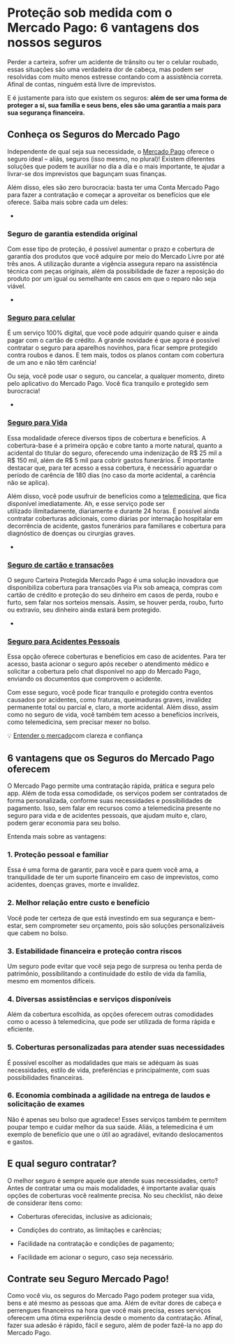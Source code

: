 # Proteção sob medida com o Mercado Pago: 6 vantagens dos nossos seguros

Perder a carteira, sofrer um acidente de trânsito ou ter o celular roubado, essas situações são uma verdadeira dor de cabeça, mas podem ser resolvidas com muito menos estresse contando com a assistência correta. Afinal de contas, ninguém está livre de imprevistos.

E é justamente para isto que existem os seguros: **além de ser uma forma de proteger a si, sua família e seus bens, eles são uma garantia a mais para sua segurança financeira.**

## Conheça os Seguros do Mercado Pago

Independente de qual seja sua necessidade, o [Mercado Pago](https://meubolso.mercadopago.com.br/seguros-mercado-pago) oferece o seguro ideal – aliás, seguros (isso mesmo, no plural)! Existem diferentes soluções que podem te auxiliar no dia a dia e o mais importante, te ajudar a livrar-se dos imprevistos que bagunçam suas finanças.

Além disso, eles são zero burocracia: basta ter uma Conta Mercado Pago para fazer a contratação e começar a aproveitar os benefícios que ele oferece. Saiba mais sobre cada um deles:

- 
### **Seguro de garantia estendida original**

Com esse tipo de proteção, é possível aumentar o prazo e cobertura de garantia dos produtos que você adquire por meio do Mercado Livre por até três anos. A utilização durante a vigência assegura reparo na assistência técnica com peças originais, além da possibilidade de fazer a reposição do produto por um igual ou semelhante em casos em que o reparo não seja viável.

- 
### [Seguro para celular](https://meubolso.mercadopago.com.br/como-funciona-o-seguro-para-celular-na-conta-mercado-pago)

É um serviço 100% digital, que você pode adquirir quando quiser e ainda pagar com o cartão de crédito. A grande novidade é que agora é possível contratar o seguro para aparelhos novinhos, para ficar sempre protegido contra roubos e danos. E tem mais, todos os planos contam com cobertura de um ano e não têm carência!

Ou seja, você pode usar o seguro, ou cancelar, a qualquer momento, direto pelo aplicativo do Mercado Pago. Você fica tranquilo e protegido sem burocracia!

- 
### [Seguro para Vida](https://meubolso.mercadopago.com.br/vantagens-em-ter-seguro-de-vida-e-acidentes-pessoais)

Essa modalidade oferece diversos tipos de cobertura e benefícios. A cobertura-base é a primeira opção e cobre tanto a morte natural, quanto a acidental do titular do seguro, oferecendo uma indenização de R$ 25 mil a R$ 150 mil, além de R$ 5 mil para cobrir gastos funerários. É importante destacar que, para ter acesso a essa cobertura, é necessário aguardar o período de carência de 180 dias (no caso da morte acidental, a carência não se aplica).

Além disso, você pode usufruir de benefícios como a [telemedicina](https://meubolso.mercadopago.com.br/seguro-mercado-pago-telemedicina), que fica disponível imediatamente. Ah, e esse serviço pode ser utilizado ilimitadamente, diariamente e durante 24 horas. É possível ainda contratar coberturas adicionais, como diárias por internação hospitalar em decorrência de acidente, gastos funerários para familiares e cobertura para diagnóstico de doenças ou cirurgias graves.

- 
### [Seguro de cartão e transações](https://meubolso.mercadopago.com.br/seguro-cartao-pix-mercado-pago)

O seguro Carteira Protegida Mercado Pago é uma solução inovadora que disponibiliza cobertura para transações via Pix sob ameaça, compras com cartão de crédito e proteção do seu dinheiro em casos de perda, roubo e furto, sem falar nos sorteios mensais. Assim, se houver perda, roubo, furto ou extravio, seu dinheiro ainda estará bem protegido.

- 
### [Seguro para Acidentes Pessoais](https://meubolso.mercadopago.com.br/seguro-de-acidentes-pessoais-mercado-pago)

Essa opção oferece coberturas e benefícios em caso de acidentes. Para ter acesso, basta acionar o seguro após receber o atendimento médico e solicitar a cobertura pelo chat disponível no app do Mercado Pago, enviando os documentos que comprovem o acidente.

Com esse seguro, você pode ficar tranquilo e protegido contra eventos causados por acidentes, como fraturas, queimaduras graves, invalidez permanente total ou parcial e, claro, a morte acidental. Além disso, assim como no seguro de vida, você também tem acesso a benefícios incríveis, como telemedicina, sem precisar mexer no bolso.

💡 [Entender o mercado](https://meubolso.mercadopago.com.br/guia-para-entender-o-mercado)com clareza e confiança

## 6 vantagens que os Seguros do Mercado Pago oferecem

O Mercado Pago permite uma contratação rápida, prática e segura pelo app. Além de toda essa comodidade, os serviços podem ser contratados de forma personalizada, conforme suas necessidades e possibilidades de pagamento. Isso, sem falar em recursos como a telemedicina presente no seguro para vida e de acidentes pessoais, que ajudam muito e, claro, podem gerar economia para seu bolso.

Entenda mais sobre as vantagens:

### 1. Proteção pessoal e familiar

Essa é uma forma de garantir, para você e para quem você ama, a tranquilidade de ter um suporte financeiro em caso de imprevistos, como acidentes, doenças graves, morte e invalidez.

### 2. Melhor relação entre custo e benefício

Você pode ter certeza de que está investindo em sua segurança e bem-estar, sem comprometer seu orçamento, pois são soluções personalizáveis que cabem no bolso.

### 3. Estabilidade financeira e proteção contra riscos

Um seguro pode evitar que você seja pego de surpresa ou tenha perda de patrimônio, possibilitando a continuidade do estilo de vida da família, mesmo em momentos difíceis.

### 4. Diversas assistências e serviços disponíveis

Além da cobertura escolhida, as opções oferecem outras comodidades como o acesso à telemedicina, que pode ser utilizada de forma rápida e eficiente.

### 5. Coberturas personalizadas para atender suas necessidades

É possível escolher as modalidades que mais se adéquam às suas necessidades, estilo de vida, preferências e principalmente, com suas possibilidades financeiras.

### 6. Economia combinada a agilidade na entrega de laudos e solicitação de exames

Não é apenas seu bolso que agradece! Esses serviços também te permitem poupar tempo e cuidar melhor da sua saúde. Aliás, a telemedicina é um exemplo de benefício que une o útil ao agradável, evitando deslocamentos e gastos.

## E qual seguro contratar?

O melhor seguro é sempre aquele que atende suas necessidades, certo? Antes de contratar uma ou mais modalidades, é importante avaliar quais opções de coberturas você realmente precisa. No seu checklist, não deixe de considerar itens como:

- Coberturas oferecidas, inclusive as adicionais;

- Condições do contrato, as limitações e carências;

- Facilidade na contratação e condições de pagamento; 

- Facilidade em acionar o seguro, caso seja necessário. 

## Contrate seu Seguro Mercado Pago!

Como você viu, os seguros do Mercado Pago podem proteger sua vida, bens e até mesmo as pessoas que ama. Além de evitar dores de cabeça e perrengues financeiros na hora que você mais precisa, esses serviços oferecem uma ótima experiência desde o momento da contratação. Afinal, fazer sua adesão é rápido, fácil e seguro, além de poder fazê-la no app do Mercado Pago.